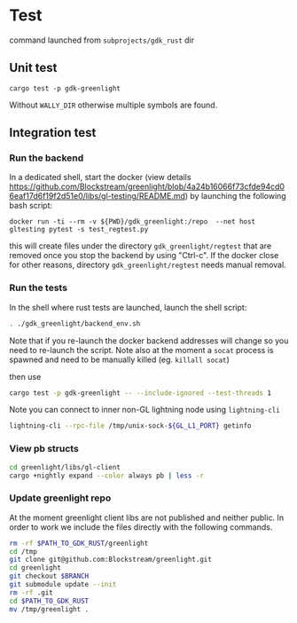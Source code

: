 # Test

command launched from `subprojects/gdk_rust` dir

## Unit test

```shell
cargo test -p gdk-greenlight
```

Without `WALLY_DIR` otherwise multiple symbols are found.


## Integration test

### Run the backend

In a dedicated shell, start the docker (view details https://github.com/Blockstream/greenlight/blob/4a24b16066f73cfde94cd06eaf17d6f19f2d51e0/libs/gl-testing/README.md) by launching the following bash script:

```
docker run -ti --rm -v ${PWD}/gdk_greenlight:/repo  --net host gltesting pytest -s test_regtest.py
```

this will create files under the directory `gdk_greenlight/regtest` that are removed once you stop the backend by using "Ctrl-c".
If the docker close for other reasons, directory `gdk_greenlight/regtest` needs manual removal.

### Run the tests

In the shell where rust tests are launched, launch the shell script:

```bash
. ./gdk_greenlight/backend_env.sh
```

Note that if you re-launch the docker backend addresses will change so you need to re-launch the script.
Note also at the moment a `socat` process is spawned and need to be manually killed (eg. `killall socat`)

then use 

```bash
cargo test -p gdk-greenlight -- --include-ignored --test-threads 1
```

Note you can connect to inner non-GL lightning node using `lightning-cli`

```bash
lightning-cli --rpc-file /tmp/unix-sock-${GL_L1_PORT} getinfo
```

### View pb structs

```bash
cd greenlight/libs/gl-client
cargo +nightly expand --color always pb | less -r
```

### Update greenlight repo

At the moment greenlight client libs are not published and neither public.
In order to work we include the files directly with the following commands.

```sh
rm -rf $PATH_TO_GDK_RUST/greenlight
cd /tmp
git clone git@github.com:Blockstream/greenlight.git
cd greenlight
git checkout $BRANCH
git submodule update --init 
rm -rf .git
cd $PATH_TO_GDK_RUST
mv /tmp/greenlight .
```
